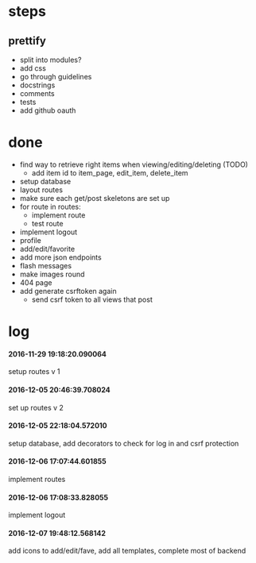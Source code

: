# steps

## prettify
+ split into modules?
+ add css
+ go through guidelines
+ docstrings
+ comments
+ tests
+ add github oauth

# done
+ find way to retrieve right items when viewing/editing/deleting (TODO)
    + add item id to item_page, edit_item, delete_item
+ setup database
+ layout routes
+ make sure each get/post skeletons are set up
+ for route in routes:
    + implement route
    + test route
+ implement logout
+ profile
+ add/edit/favorite
+ add more json endpoints
+ flash messages
+ make images round
+ 404 page
+ add generate csrftoken again
    + send csrf token to all views that post

# log
#### 2016-11-29 19:18:20.090064
setup routes v 1
#### 2016-12-05 20:46:39.708024
set up routes v 2
#### 2016-12-05 22:18:04.572010
setup database, add decorators to check for log in and csrf protection
#### 2016-12-06 17:07:44.601855
implement routes
#### 2016-12-06 17:08:33.828055
implement logout
#### 2016-12-07 19:48:12.568142
add icons to add/edit/fave, add all templates, complete most of backend
